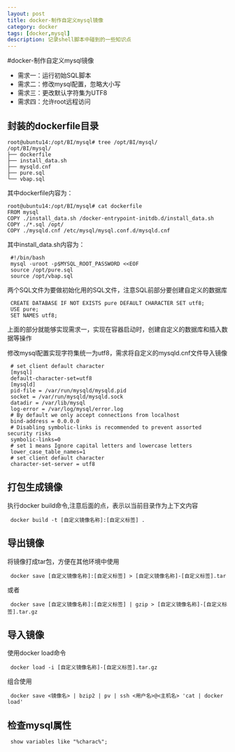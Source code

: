 ```yaml
---
layout: post
title: docker-制作自定义mysql镜像
category: docker
tags: [docker,mysql]
description: 记录shell脚本中碰到的一些知识点
---
```


#docker-制作自定义mysql镜像

- 需求一：运行初始SQL脚本
- 需求二：修改mysql配置，忽略大小写
- 需求三：更改默认字符集为UTF8
- 需求四：允许root远程访问

## 封装的dockerfile目录

```
root@ubuntu14:/opt/BI/mysql# tree /opt/BI/mysql/
/opt/BI/mysql/
├── dockerfile
├── install_data.sh
├── mysqld.cnf
├── pure.sql
└── vbap.sql
```

其中dockerfile内容为：

```
root@ubuntu14:/opt/BI/mysql# cat dockerfile
FROM mysql
COPY ./install_data.sh /docker-entrypoint-initdb.d/install_data.sh
COPY ./*.sql /opt/
COPY ./mysqld.cnf /etc/mysql/mysql.conf.d/mysqld.cnf
```

其中install_data.sh内容为：

```
 #!/bin/bash
 mysql -uroot -p$MYSQL_ROOT_PASSWORD <<EOF
 source /opt/pure.sql
 source /opt/vbap.sql
```

两个SQL文件为要做初始化用的SQL文件，注意SQL前部分要创建自定义的数据库

```
 CREATE DATABASE IF NOT EXISTS pure DEFAULT CHARACTER SET utf8;
 USE pure;
 SET NAMES utf8;
```

上面的部分就能够实现需求一，实现在容器启动时，创建自定义的数据库和插入数据等操作

修改mysql配置实现字符集统一为utf8，需求将自定义的mysqld.cnf文件导入镜像

```
 # set client default character
 [mysql]
 default-character-set=utf8
 [mysqld]
 pid-file = /var/run/mysqld/mysqld.pid
 socket = /var/run/mysqld/mysqld.sock
 datadir = /var/lib/mysql
 log-error = /var/log/mysql/error.log
 # By default we only accept connections from localhost
 bind-address = 0.0.0.0
 # Disabling symbolic-links is recommended to prevent assorted security risks
 symbolic-links=0
 # set 1 means Ignore capital letters and lowercase letters
 lower_case_table_names=1
 # set client default character
 character-set-server = utf8
```

## 打包生成镜像

执行docker build命令,注意后面的点，表示以当前目录作为上下文内容

```
 docker build -t [自定义镜像名称]:[自定义标签] .
```

## 导出镜像

将镜像打成tar包，方便在其他环境中使用

```
 docker save [自定义镜像名称]:[自定义标签] > [自定义镜像名称]-[自定义标签].tar
```
或者

```
 docker save [自定义镜像名称]:[自定义标签] | gzip > [自定义镜像名称]-[自定义标签].tar.gz
```

## 导入镜像

使用docker load命令

```
 docker load -i [自定义镜像名称]-[自定义标签].tar.gz
```
组合使用

```
 docker save <镜像名> | bzip2 | pv | ssh <用户名>@<主机名> 'cat | docker load'
```

## 检查mysql属性

```
 show variables like "%charac%";
```
